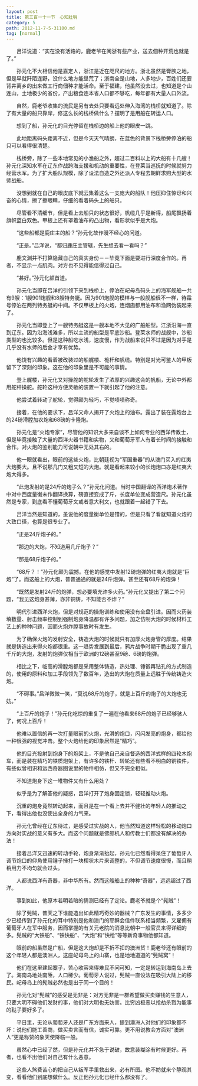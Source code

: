 ```yaml
---
layout: post
title: 第三百一十一节　心知肚明
category: 5
path: 2012-11-7-5-31100.md
tag: [normal]
---
```


　　吕洋说道：“实在没有活路的，鹿老爷在闽浙有些产业，送去佃种开荒也就是了。”

　　孙元化不大相信他是嘉定人，浙江是近在咫尺的地方。浙北虽然是膏腴之地，但是早就阡陌连野，没什么地方能垦荒了；浙南全是山地，人多地少，百姓们还要背井离乡的出来做工行商佃种才能活命。至于福建，他虽然没去过，也知道是个山连山，土地极少的省份，产出粮食连本省人口都不够吃，每年都有大量人口外流。

　　自然，鹿老爷收集的流民是另有去处只要看远处伸入海湾的栈桥就知道了。除了有大量的船只靠岸，修这么长的栈桥做什么？摆明了是用船在转运人口。

　　想到了船，孙元化的目光停留在栈桥边的船上他的眼皮一跳。

　　此地距离码头距离不近，但是今天天气晴朗，在蓝色的背景下栈桥旁停泊的船只可以看得很清楚。

　　栈桥旁，除了一些本地常见的小渔船之外，超过二百料以上的大船有十几艘！孙元化深知水军在辽东作战跨海支援和机动的重要性，在登莱当巡抚的时候就努力经营水军。为了扩大船队规模，除了设法自造之外还派人专程去朝鲜求购大型的水师战船。

　　没想到就在自己的眼皮底下就云集着这么一支庞大的船队！他压抑住惊讶和兴奋的心情，擦了擦眼睛，仔细的看着码头上的船只。

　　尽管看不清细节，但是看上去船只的状态很好，帆缆几乎是新得，船尾飘扬着旗帜蓝白双色。甲板上还有罩着油布的凸出物，看形状似乎是大炮。

　　“这些船都是鹿庄主的船？”孙元化故作漫不经心的问道。

　　“正是。”吕洋说，“都归鹿庄主管辖，先生想去看一看吗？”

　　鹿文渊并不打算隐藏自己的真实身份－－毕竟下面是要进行深度合作的。再者，不显示一点肌肉。对方也不见得能信得过自己。

　　“甚好。”孙元化颔首道。

　　孙元化当即在吕洋的引领下来到栈桥上，停泊在屺母岛码头上的海军舰船一共有9艘：1艘901炮舰和8艘特务艇。因为901炮舰的模样与一般舰船很不一样，待霜号停泊在两列特务艇的中间。不仅甲板上的火炮，连烟囱都用油布和渔网伪装起来了。

　　孙元化当即登上了一艘特务艇这是一艘本地不大见的广船船型。江浙沿海一直到辽东。因为沿海浅滩多，所以主流的船型是平底沙船。登莱水师的战舰中，沙船类型的也比较多。但是这种船吃水浅，速度慢，作为战船来说只不过是因为对手是几乎没有水师的后金才享有优势。

　　他饶有兴趣的看着被改装过的船艉楼、桅杆和帆缆。特别是对光可鉴人的甲板留下了深刻的印象。这在他的印象里是不可能的事情。

　　登上艉楼，孙元化又对操舵的舵轮发生了浓厚的兴趣这会的帆船，无论中外都用舵杆操舵。舵轮这种方便灵敏的装置一下就引起了他的注意。

　　他尝试着转动了舵轮，觉得颇为轻巧，不觉啧啧称奇。

　　接着，在他的要求下，吕洋又命人揭开了火炮上的油布。露出了装在露炮台上的24磅滑膛加农炮和68磅的卡隆炮。

　　孙元化是“火炮专家”，尽管他的知识大多来自谈不上如何专业的西洋传教士，但是毕竟接触了大量的西洋火器书籍和实物，又和葡萄牙军人有着长时间的接触和合作。对火炮的鉴别能力可说朝中无处其右的。

　　他一眼就看出，眼前的这些火炮，比朝廷视为“军国重器”的从澳门买入的红夷大炮要大。且不说那几门又粗又短的大炮。就是看起来较小的长炮炮口亦是红夷大炮大得多。

　　“此炮发射的是24斤的炮子么？”孙元化问道。当时中国翻译的西洋炮术著作中对中西度量衡未作翻译换算，磅直接变成了斤，长度单位变成营造尺。孙元化虽然是专家，到底看不懂葡萄牙文或者意大利文，也就跟着一起错了下去。

　　吕洋当然是知道的，虽说他的度量衡单位是错的，但是只看了看就知道火炮的大致口径，也算是很专业了。

　　“正是24斤炮子的。”

　　“那边的大炮，不知道用几斤炮子？”

　　“那是68斤炮子的。”

　　“68斤？！”孙元化颇为震撼。在他的感觉中发射12磅炮弹的红夷大炮就是“巨炮”了。而这船上的大炮，普普通通的就是24斤炮弹。甚至还有68斤的炮弹！

　　“既然是发射24斤的炮弹，想必要填充许多火药。”孙元化又提出了第二个问题，“我见这炮身甚薄，亦非铜铸，不知能否不炸？”

　　明代引进西洋火炮，但是对规范的操炮训练和使用没有全盘引进。因而火药装填数量、射击频率控制到强制炮身降温都有许多问题，加之仿制大炮的时候材料工艺上的种种问题，因而火炮炸膛事故时有发生。

　　为了确保火炮的发射安全，铸造大炮的时候就只有加厚火炮身管的厚度。结果就是铸造出来得火炮都很重。这一趋势发展到最后，鸦片战争时期干脆出现了重几千斤的大炮，发射的炮弹仅相当于欧洲的12磅甚至9磅、6磅的炮弹。

　　相比之下，临高的滑膛炮都是采用整体铸造，热处理、锤锻再钻孔的方式制造的，使用的原料和加工手段领先了数百年，造出的大炮在质量上远胜于传统铸造火炮。

　　“不碍事。”吕洋微微一笑，“莫说68斤的炮子，就是上百斤的炮子的大炮也无妨。”

　　“上百斤的炮子！”孙元化吃惊的重复了一遍在他看来68斤的炮子已经够骇人了，何况上百斤！

　　他难以置信的再一次打量眼前的火炮，光滑的炮口，闪闪发亮的炮身，都给他一种很强的视觉冲击。整个火炮给他的印象居然是“精巧”。

　　他的目光投射到炮身下的炮架上，不是他自己亲自督造的西洋式样的四轮木炮车，而是装在精巧的铁质炮架上，有许多的铁杆、转轮还有些看不明白的铜铁件，有些似曾相识和远西奇器图说里的物件相仿，但又不完全相似。

　　不知道炮身下这一堆物件又有什么用处？

　　似乎是为了解答他的疑惑，吕洋打开了炮身固定锁，轻轻推动火炮。

　　沉重的炮身竟然转动起来，而且是在一个看上去并不健壮的年轻人的推动之下，看得出他也没使出全身的力气来。

　　孙元化曾经在辽东待过，是感受过实战的人，他当然知道这样轻松的移动炮口方向对实战的意义有多大。而这个问题就是佛郎机人和传教士们都没有解决的办法！

　　接着吕洋又迅速的转动手轮，炮身渐渐抬起，孙元化已然看得呆住了葡萄牙人调节炮口的仰角使用锤子捶打一块楔状木片来调整的，不但调节速度很慢，而且稍稍用力不均匀就会过头。

　　人都说西洋有奇器，非中华所有。然而这艘船上的种种“奇器”，远远超过了西洋。

　　事到如此，他原本若明若暗的猜测已经有了定论。鹿老爷就是个“髡贼”！

　　除了髡贼，普天之下谁能造出如此精巧奇妙的器械？广东发生的事情，多多少少已经传到了孙元化的耳中特别是他和澳门的耶稣会信件联系相当频繁，又雇佣有葡萄牙人在军中服务，因而掌握的有关元老院的消息比朝中一般官员来得详细的多。髡贼的“大铁船”、“铁快船”、“大炮”和“快枪”等等新奇事物他都知道。

　　眼前的船虽然是广船，但是这大炮却是不折不扣的澳洲货！鹿老爷还有眼前的这个年轻人都是澳洲人，这座屺母岛上的山寨，也是地地道道的“髡贼窝”！

　　他们在这里建起寨子，苦心收容来得难民不问可知，一定是转运到海南岛上去了。海南岛地处南陲，人口稀少。葡萄牙人说过，髡贼一直设法在吸引大陆上的移民。屺母岛上的髡贼必然也是出于同一个目的！

　　孙元化对“髡贼”的感受是无非是：对方无非是一群希望做买卖赚钱的生意人，只要大明不碍他们发财的事，他们对大明也无妨害。比穷凶极恶以抢劫杀戮为能事的鞑子要好多了。

　　平日里，无论从葡萄牙人还是广东方面来人，提到澳洲人对他们的印象都不坏：说他们能工善商，做买卖言而有信，诚实可靠。更不用说教会方面对“澳洲人”更是称赞的象天使降临一般。

　　虽然心中已经了然，但是孙元化并不急于说破，故意装糊涂有时候更好。再者，也看不出他们对自己有什么恶意。

　　这些人煞费苦心的把自己从叛军手里救出来，必有所图。他不妨就来个静观其变，看看他们到底想做什么。反正他孙元化已经什么都没有了。